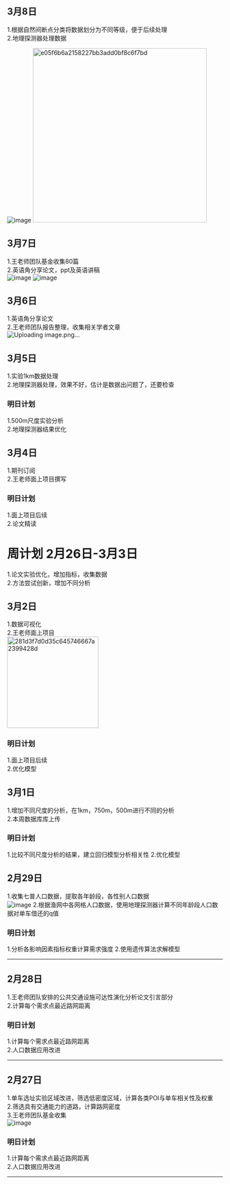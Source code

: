 
## 3月8日
1.根据自然间断点分类将数据划分为不同等级，便于后续处理<br>
2.地理探测器处理数据<br>

![image](https://github.com/CityGIS-lzjtu/PLAN/assets/134306304/491422f1-73b0-4165-9474-dd47d08b8141)
<img width="406" alt="e05f6b6a2158227bb3add0bf8c6f7bd" src="https://github.com/CityGIS-lzjtu/PLAN/assets/134306304/10ec09bd-c871-471e-a96f-20ec6e439c48">

## 3月7日
1.王老师团队基金收集80篇<br>
2.英语角分享论文，ppt及英语讲稿<br>
![image](https://github.com/CityGIS-lzjtu/PLAN/assets/134306304/8ecd3d14-2cd4-468b-84b9-4bc6634b0541)
![image](https://github.com/CityGIS-lzjtu/PLAN/assets/134306304/f6f9f6fd-11a0-4666-b233-e3eac21068f7)

## 3月6日
1.英语角分享论文<br>
2.王老师团队报告整理，收集相关学者文章<br>
![Uploading image.png…]()


## 3月5日
1.实验1km数据处理<br>
2.地理探测器处理，效果不好，估计是数据出问题了，还要检查<br>


### 明日计划
1.500m尺度实验分析<br>
2.地理探测器结果优化<br>

## 3月4日
1.期刊订阅<br>
2.王老师面上项目撰写<br>


### 明日计划
1.面上项目后续<br>
2.论文精读<br>

# 周计划 2月26日-3月3日
1.论文实验优化，增加指标，收集数据<br>
2.方法尝试创新，增加不同分析<br>

## 3月2日
1.数据可视化<br>
2.王老师面上项目<br>
<img width="213" alt="281d3f7d0d35c645746667a2399428d" src="https://github.com/CityGIS-lzjtu/PLAN/assets/134306304/d0a410c4-403d-44bc-9861-87743f466f03">


### 明日计划
1.面上项目后续<br>
2.优化模型<br>

## 3月1日
1.增加不同尺度的分析，在1km，750m，500m进行不同的分析<br>
2.本周数据库库上传<br>


### 明日计划
1.比较不同尺度分析的结果，建立回归模型分析相关性
2.优化模型

## 2月29日
1.收集七普人口数据，提取各年龄段，各性别人口数据<br>
![image](https://github.com/CityGIS-lzjtu/PLAN/assets/134306304/3aac9629-90ab-4ccc-85aa-17c72c2a2890)
2.根据渔网中各网格人口数据，使用地理探测器计算不同年龄段人口数据对单车借还的q值<br>
### 明日计划
1.分析各影响因素指标权重计算需求强度
2.使用遗传算法求解模型

--------
## 2月28日
1.王老师团队安排的公共交通设施可达性演化分析论文引言部分<br>
2.计算每个需求点最近路网距离<br>


### 明日计划
1.计算每个需求点最近路网距离<br>
2.人口数据应用改进<br>

--------
## 2月27日
1.单车选址实验区域改进，筛选低密度区域，计算各类POI与单车相关性及权重<br>
2.筛选具有交通能力的道路，计算路网密度<br>
3.王老师团队基金收集<br>
![image](https://github.com/CityGIS-lzjtu/PLAN/assets/134306304/88209361-453b-4f6c-9cbe-ff070bd20a4b)

### 明日计划
1.计算每个需求点最近路网距离<br>
2.人口数据应用改进<br>

--------
